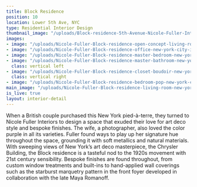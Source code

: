```yaml
---
title: Block Residence
position: 10
location: Lower 5th Ave, NYC
type: Residential Interior Design
thumbnail_image: "/uploads/Block-residence-5th-Avenue-Nicole-Fuller-Interiors.jpg"
images:
- image: "/uploads/Nicole-Fuller-Block-residence-open-concept-living-room-new-york-city-interior-design--modern-penthouse-apartment.jpg"
- image: "/uploads/Nicole-Fuller-Block-residence-office-new-york-city-interior-design-modern-penthouse-apartment.jpg"
- image: "/uploads/Nicole-Fuller-Block-residence-master-bedroom-new-york-city-interior-design-purple-white-modern-penthouse-apartment-f922a7.jpg"
- image: "/uploads/Nicole-Fuller-Block-residence-master-bathroom-new-york-city-interior-design-modern-penthouse-apartment.jpg"
  class: vertical left
- image: "/uploads/Nicole-Fuller-Block-residence-closet-boudoir-new-york-city-interior-design-pink-white-modern-penthouse-apartment.jpg"
  class: vertical right
- image: "/uploads/Nicole-Fuller-Block-residence-bedroom-pop-new-york-city-interior-design-purple-white-modern-penthouse-apartment.jpg"
main_image: "/uploads/Nicole-Fuller-Block-residence-living-room-new-york-city-interior-design-purple-white-modern-penthouse-apartment.jpg"
is_live: true
layout: interior-detail
---
```


When a British couple purchased this New York pied-à-terre, they turned to Nicole Fuller Interiors to design a space that exuded their love for art deco style and bespoke finishes. The wife, a photographer, also loved the color purple in all its varieties. Fuller found ways to play up her signature hue throughout the space, grounding it with soft metallics and natural materials. With sweeping views of New York’s art deco masterpiece, the Chrysler Building, the Block residence is a tasteful nod to the 1920s movement with 21st century sensibility. Bespoke finishes are found throughout, from custom window treatments and built-ins to hand-applied wall coverings such as the starburst marquetry pattern in the front foyer developed in collaboration with the late Maya Romanoff.
